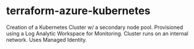 # terraform-azure-kubernetes
Creation of a Kubernetes Cluster w/ a secondary node pool. Provisioned using a Log Analytic Workspace for Monitoring. Cluster runs on an internal network. Uses Managed Identity.

